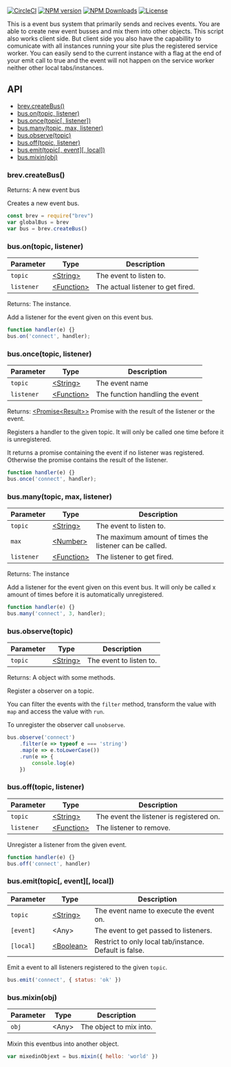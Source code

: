 [![CircleCI](https://img.shields.io/circleci/project/github/ocpu/brev.svg?style=flat-square)](https://circleci.com/gh/ocpu/brev)
[![NPM version][img-npm]][url-npm]
[![NPM Downloads][img-downloads]][url-downloads]
[![License][img-license]][url-license]

This is a event bus system that primarily sends and recives events. You are able to create
new event busses and mix them into other objects. This script also works client side. But 
client side you also have the capabillity to comunicate with all instances running your site
plus the registered service worker. You can easily send to the current instance with a flag 
at the end of your emit call to true and the event will not happen on the service worker 
neither other local tabs/instances.

## API

- [brev.createBus()](#brevcreatebus)
- [bus.on(topic, listener)](#busoneventname-listener)
- [bus.once(topic[, listener])](#busonceeventname-listener)
- [bus.many(topic, max, listener)](#busmanyeventname-max-listener)
- [bus.observe(topic)](#busobservetopic)
- [bus.off(topic, listener)](#busoffeventname-listener)
- [bus.emit(topic[, event][, local])](#busemiteventname-event-local)
- [bus.mixin(obj)](#busmixinobj)

### brev.createBus()
Returns: A new event bus

Creates a new event bus.

```js
const brev = require("brev")
var globalBus = brev
var bus = brev.createBus()
```

### bus.on(topic, listener)
|Parameter|Type|Description|
|-|-|-|
|`topic`|[\<String>][mdn-str]|The event to listen to.|
|`listener`|[\<Function>][mdn-fun]|The actual listener to get fired.|

Returns: The instance.

Add a listener for the event given on this event bus.

```js
function handler(e) {}
bus.on('connect', handler);
```

### bus.once(topic, listener)
|Parameter|Type|Description|
|-|-|-|
|`topic`|[\<String>][mdn-str]|The event name|
|`listener`|[\<Function>][mdn-fun]|The function handling the event|

Returns: [\<Promise\<Result>>][mdn-prm] Promise with the result of the listener or the event.

Registers a handler to the given topic.
It will only be called one time before it is unregistered.

It returns a promise containing the event if no listener was registered.
Otherwise the promise contains the result of the listener.

```js
function handler(e) {}
bus.once('connect', handler);
```

### bus.many(topic, max, listener)
|Parameter|Type|Description|
|-|-|-|
|`topic`|[\<String>][mdn-str]|The event to listen to.|
|`max`|[\<Number>][mdn-num]|The maximum amount of times the listener can be called.|
|`listener`|[\<Function>][mdn-fun]|The listener to get fired.|

Returns: The instance

Add a listener for the event given on this event bus.
It will only be called x amount of times before it is automatically unregistered.

```js
function handler(e) {}
bus.many('connect', 3, handler);
```

### bus.observe(topic)
|Parameter|Type|Description|
|-|-|-|
|`topic`|[\<String>][mdn-str]|The event to listen to.|

Returns: A object with some methods.

Register a observer on a topic.

You can filter the events with the `filter` method, transform the value with `map` and 
access the value with `run`. 

To unregister the observer call `unobserve`.

```js
bus.observe('connect')
    .filter(e => typeof e === 'string')
    .map(e => e.toLowerCase())
    .run(e => {
        console.log(e)
    })
```

### bus.off(topic, listener)
|Parameter|Type|Description|
|-|-|-|
|`topic`|[\<String>][mdn-str]|The event the listener is registered on.|
|`listener`|[\<Function>][mdn-fun]|The listener to remove.|

Unregister a listener from the given event.

```js
function handler(e) {}
bus.off('connect', handler)
```

### bus.emit(topic\[, event][, local])
|Parameter|Type|Description|
|-|-|-|
|`topic`|[\<String>][mdn-str]|The event name to execute the event on.|
|`[event]`|\<Any>|The event to get passed to listeners.|
|`[local]`|[\<Boolean>][mdn-bol]|Restrict to only local tab/instance. Default is false.|

Emit a event to all listeners registered to the given `topic`.

```js
bus.emit('connect', { status: 'ok' })
```

### bus.mixin(obj)
|Parameter|Type|Description|
|-|-|-|
|`obj`|\<Any>|The object to mix into.|

Mixin this eventbus into another object.

```js
var mixedinObjext = bus.mixin({ hello: 'world' })
```

[mdn-str]: https://developer.mozilla.org/en-US/docs/Web/JavaScript/Reference/Global_Objects/String
[mdn-fun]: https://developer.mozilla.org/en-US/docs/Web/JavaScript/Reference/Global_Objects/Function
[mdn-num]: https://developer.mozilla.org/en-US/docs/Web/JavaScript/Reference/Global_Objects/Number
[mdn-obj]: https://developer.mozilla.org/en-US/docs/Web/JavaScript/Reference/Global_Objects/Object
[mdn-bol]: https://developer.mozilla.org/en-US/docs/Web/JavaScript/Reference/Global_Objects/Boolean
[mdn-arr]: https://developer.mozilla.org/en-US/docs/Web/JavaScript/Reference/Global_Objects/Array
[mdn-prm]: https://developer.mozilla.org/en-US/docs/Web/JavaScript/Reference/Global_Objects/Promise

[url-travis]: https://travis-ci.org/ocpu/Brev
[url-npm]: https://npmjs.org/package/brev
[url-license]: lisense.md
[url-downloads]: https://npmjs.org/package/brev
[url-cc]: https://codecov.io/gh/ocpu/Brev

[img-travis]: https://img.shields.io/travis/ocpu/Brev.svg?style=flat-square
[img-npm]: https://img.shields.io/npm/v/brev.svg?style=flat-square
[img-license]: https://img.shields.io/npm/l/brev.svg?style=flat-square
[img-downloads]: https://img.shields.io/npm/dm/brev.svg?style=flat-square
[img-cc]: https://img.shields.io/codecov/c/github/ocpu/Brev/master.svg?style=flat-square
